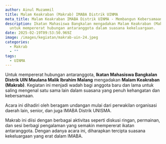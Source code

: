 ```yaml
---
author: Ainul Muzammil
title: Malam Keakraban (Makrab) IMABA Distrik UINMA
meta_title: Malam Keakraban IMABA Distrik UINMA - Membangun Kebersamaan
description: Ikatan Mahasiswa Bangkalan mengadakan Malam Keakraban (Makrab)
  untuk mempererat hubungan antaranggota dalam suasana kekeluargaan.
date: 2025-02-19T09:53:50.969Z
image: /images/kegiatan/makrab-uin-24.jpeg
categories:
  - Makrab
  - ""
tags:
  - UINMA
---
```

Untuk mempererat hubungan antaranggota, **Ikatan Mahasiswa Bangkalan Distrik UIN Maulana Malik Ibrahim Malang** mengadakan **Malam Keakraban (Makrab)**. Kegiatan ini menjadi wadah bagi anggota baru dan lama untuk saling mengenal satu sama lain dalam suasana yang penuh kehangatan dan kebersamaan.

A﻿cara ini dihadiri oleh beragam undangan mulai dari perwakilan organisasi daerah lain, senior, dan juga IMABA Distrik UNISMA.

Makrab ini diisi dengan berbagai aktivitas seperti diskusi ringan, permainan, dan sesi berbagi pengalaman yang semakin mempererat ikatan antaranggota. Dengan adanya acara ini, diharapkan tercipta suasana kekeluargaan yang erat dalam IMABA.